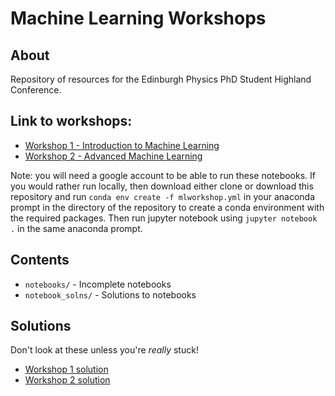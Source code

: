 # Machine Learning Workshops

## About
Repository of resources for the Edinburgh Physics PhD Student Highland Conference.
## Link to workshops:
* <a href="https://colab.research.google.com/github/harry-rendell/MLworkshop/blob/main/notebooks/workshop_1.ipynb"> Workshop 1 - Introduction to Machine Learning </a> 
* <a href="https://colab.research.google.com/github/harry-rendell/MLworkshop/blob/main/notebooks/workshop_2.ipynb"> Workshop 2 - Advanced Machine Learning </a> 

Note: you will need a google account to be able to run these notebooks. 
If you would rather run locally, then download either clone or download this repository and run
	```conda env create -f mlworkshop.yml```
in your anaconda prompt in the directory of the repository to create a conda environment with the required packages. Then run jupyter notebook using
	```jupyter notebook .```
in the same anaconda prompt.

## Contents
* ```notebooks/``` - Incomplete notebooks
* ```notebook_solns/``` - Solutions to notebooks

## Solutions
Don't look at these unless you're *really* stuck!
* <a href="https://colab.research.google.com/github/harry-rendell/MLworkshop/blob/main/notebook_solns/workshop_1_soln.ipynb"> Workshop 1 solution </a>
* <a href="https://colab.research.google.com/github/harry-rendell/MLworkshop/blob/main/notebook_solns/workshop_2_soln.ipynb"> Workshop 2 solution </a>
